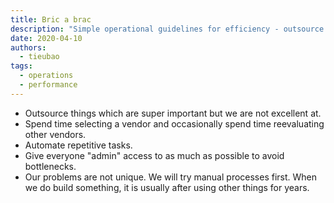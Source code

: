 ```yaml
---
title: Bric a brac
description: "Simple operational guidelines for efficiency - outsource what we're not great at, automate repetitive tasks, avoid bottlenecks through broad access, and use existing solutions before building custom ones."
date: 2020-04-10
authors:
  - tieubao
tags:
  - operations
  - performance
---
```


- Outsource things which are super important but we are not excellent at.
- Spend time selecting a vendor and occasionally spend time reevaluating other vendors.
- Automate repetitive tasks.
- Give everyone "admin" access to as much as possible to avoid bottlenecks.
- Our problems are not unique. We will try manual processes first. When we do build something, it is usually after using other things for years.


